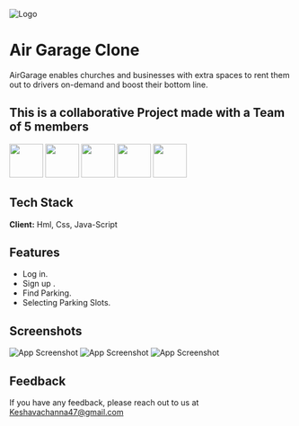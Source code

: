 

![Logo](https://assets.website-files.com/5d55f1425cb6b7a18aa77528/5d55f8a49a649a59aab64b1c_airgarage-logo.png)


# Air Garage Clone

AirGarage enables churches and businesses with extra spaces to rent them out to drivers on-demand and boost their bottom line.


## This is a collaborative Project made with a Team of 5 members

<image src="https://avatars.githubusercontent.com/u/103621772?v=4" width="60px"/> 
<image src="https://avatars.githubusercontent.com/u/103635080?v=4" width="60px"/>
<image src="https://avatars.githubusercontent.com/u/103144321?v=4" width="60px"/>
<image src="https://avatars.githubusercontent.com/u/101393796?v=4" width="60px"/>
<image src="https://avatars.githubusercontent.com/u/101393515?v=4" width="60px"/> 




## Tech Stack

**Client:** Hml, Css, Java-Script 




## Features

- Log in.
- Sign up .
- Find Parking.
- Selecting Parking Slots.


## Screenshots

![App Screenshot](https://i.ibb.co/BB4BcrB/airgarage-home.png)
![App Screenshot](https://i.ibb.co/0GQfNkB/airgarage-login.png)
![App Screenshot](https://i.ibb.co/7yrYyZN/airgarage-findparking.png)


## Feedback

If you have any feedback, please reach out to us at Keshavachanna47@gmail.com

